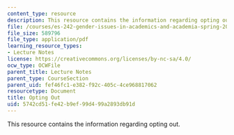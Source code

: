 ```yaml
---
content_type: resource
description: This resource contains the information regarding opting out.
file: /courses/es-242-gender-issues-in-academics-and-academia-spring-2004/5742cd51fe42b9ef99d499a2893db91d_MITES_242S04_ses12.pdf
file_size: 589796
file_type: application/pdf
learning_resource_types:
- Lecture Notes
license: https://creativecommons.org/licenses/by-nc-sa/4.0/
ocw_type: OCWFile
parent_title: Lecture Notes
parent_type: CourseSection
parent_uid: fef46fc1-e382-f92c-405c-4ce968817062
resourcetype: Document
title: Opting Out
uid: 5742cd51-fe42-b9ef-99d4-99a2893db91d
---
```

This resource contains the information regarding opting out.